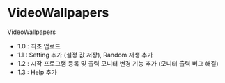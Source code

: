 # VideoWallpapers
VideoWallpapers
- 1.0 : 최초 업로드
- 1.1 : Setting 추가 (설정 값 저장), Random 재생 추가
- 1.2 : 시작 프로그램 등록 및 출력 모니터 변경 기능 추가 (모니터 출력 버그 해결)
- 1.3 : Help 추가
